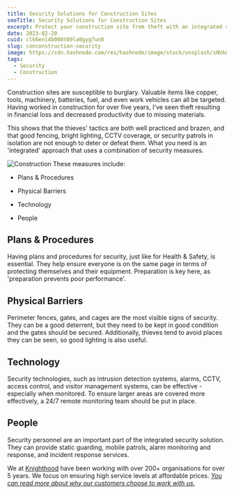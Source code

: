 ```yaml
---
title: Security Solutions for Construction Sites
seoTitle: Security Solutions for Construction Sites
excerpt: Protect your construction site from theft with an integrated security solution. Knighthood provides security services with trained personnel to help protect
date: 2023-02-20
cuid: clk6enl4b000t09la0gyg7un8
slug: conconstruction-security
image: https://cdn.hashnode.com/res/hashnode/image/stock/unsplash/sNVkn3507Oo/upload/892883f6c19ce2af2e19e0c17df67422.jpeg
tags:
  - Security
  - Construction
---
```


Construction sites are susceptible to burglary. Valuable items like copper, tools, machinery, batteries, fuel, and even work vehicles can all be targeted. Having worked in construction for over five years, I've seen theft resulting in financial loss and decreased productivity due to missing materials.

This shows that the thieves' tactics are both well practiced and brazen, and that good fencing, bright lighting, CCTV coverage, or security patrols in isolation are not enough to deter or defeat them. What you need is an 'integrated' approach that uses a combination of security measures.

![Construction](/const.png)
These measures include:

* Plans & Procedures
    
* Physical Barriers
    
* Technology
    
* People
    

## Plans & Procedures[​](http://localhost:3000/blog/construction#plans--procedures)

Having plans and procedures for security, just like for Health & Safety, is essential. They help ensure everyone is on the same page in terms of protecting themselves and their equipment. Preparation is key here, as 'preparation prevents poor performance'.

## Physical Barriers[​](http://localhost:3000/blog/construction#physical-barriers)

Perimeter fences, gates, and cages are the most visible signs of security. They can be a good deterrent, but they need to be kept in good condition and the gates should be secured. Additionally, thieves tend to avoid places they can be seen, so good lighting is also useful.

## **Technology**[​](http://localhost:3000/blog/construction#technology)

Security technologies, such as intrusion detection systems, alarms, CCTV, access control, and visitor management systems, can be effective - especially when monitored. To ensure larger areas are covered more effectively, a 24/7 remote monitoring team should be put in place.

## **People**[​](http://localhost:3000/blog/construction#people)

Security personnel are an important part of the integrated security solution. They can provide static guarding, mobile patrols, alarm monitoring and response, and incident response services.

We at [Knighthood](http://knighthood.co) have been working with over 200+ organisations for over 5 years. We focus on ensuring high service levels at affordable prices. [*You can read more about why our customers choose to work with us.*](http://knighthood.co/whyus)
